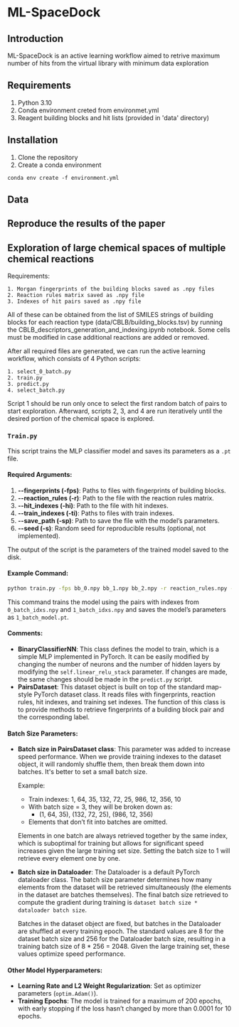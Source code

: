# ML-SpaceDock

## Introduction
ML-SpaceDock is an active learning workflow aimed to retrive maximum number of hits from the virtual library with minimum data exploration

## Requirements
1. Python 3.10
2. Conda environment creted from environmet.yml
3. Reagent building blocks and hit lists (provided in 'data' directory)

## Installation 
1. Clone the repository
2. Create a conda environment
  ```
  conda env create -f environment.yml
  ```

## Data 

## Reproduce the results of the paper

## Exploration of large chemical spaces of multiple chemical reactions
Requirements:

    1. Morgan fingerprints of the building blocks saved as .npy files
    2. Reaction rules matrix saved as .npy file
    3. Indexes of hit pairs saved as .npy file

All of these can be obtained from the list of SMILES strings of building blocks for each reaction type (data/CBLB/building_blocks.tsv) by running the CBLB_descriptors_generation_and_indexing.ipynb notebook.
Some cells must be modified in case additional reactions are added or removed.

After all required files are generated, we can run the active learning workflow, which consists of 4 Python scripts:

    1. select_0_batch.py
    2. train.py
    3. predict.py
    4. select_batch.py

Script 1 should be run only once to select the first random batch of pairs to start exploration. Afterward, scripts 2, 3, and 4 are run iteratively until the desired portion of the chemical space is explored.


### `Train.py`

This script trains the MLP classifier model and saves its parameters as a `.pt` file. 

#### Required Arguments:
1. **--fingerprints (-fps)**: Paths to files with fingerprints of building blocks.
2. **--reaction_rules (-r)**: Path to the file with the reaction rules matrix.
3. **--hit_indexes (-hi)**: Path to the file with hit indexes.
4. **--train_indexes (-ti)**: Paths to files with train indexes.
5. **--save_path (-sp)**: Path to save the file with the model’s parameters.
6. **--seed (-s)**: Random seed for reproducible results (optional, not implemented).

The output of the script is the parameters of the trained model saved to the disk.

#### Example Command:
```bash
python train.py -fps bb_0.npy bb_1.npy bb_2.npy -r reaction_rules.npy -hi hits_idxs_q_0.6.npy -ti 0_batch_idxs.npy 1_batch_idxs.npy -sp 1_batch_model.pt
```
This command trains the model using the pairs with indexes from `0_batch_idxs.npy` and `1_batch_idxs.npy` and saves the model’s parameters as `1_batch_model.pt`.

#### Comments:
- **BinaryClassifierNN**: This class defines the model to train, which is a simple MLP implemented in PyTorch. It can be easily modified by changing the number of neurons and the number of hidden layers by modifying the `self.linear_relu_stack` parameter. If changes are made, the same changes should be made in the `predict.py` script.
- **PairsDataset**: This dataset object is built on top of the standard map-style PyTorch dataset class. It reads files with fingerprints, reaction rules, hit indexes, and training set indexes. The function of this class is to provide methods to retrieve fingerprints of a building block pair and the corresponding label.

#### Batch Size Parameters:
- **Batch size in PairsDataset class**: 
  This parameter was added to increase speed performance. When we provide training indexes to the dataset object, it will randomly shuffle them, then break them down into batches. It's better to set a small batch size. 

  Example:
  - Train indexes: 1, 64, 35, 132, 72, 25, 986, 12, 356, 10
  - With batch size = 3, they will be broken down as:
    - (1, 64, 35), (132, 72, 25), (986, 12, 356)
  - Elements that don’t fit into batches are omitted. 

  Elements in one batch are always retrieved together by the same index, which is suboptimal for training but allows for significant speed increases given the large training set size. Setting the batch size to 1 will retrieve every element one by one.

- **Batch size in Dataloader**: 
  The Dataloader is a default PyTorch dataloader class. The batch size parameter determines how many elements from the dataset will be retrieved simultaneously (the elements in the dataset are batches themselves). The final batch size retrieved to compute the gradient during training is `dataset batch size * dataloader batch size`. 

  Batches in the dataset object are fixed, but batches in the Dataloader are shuffled at every training epoch. The standard values are 8 for the dataset batch size and 256 for the Dataloader batch size, resulting in a training batch size of 8 * 256 = 2048. Given the large training set, these values optimize speed performance.

#### Other Model Hyperparameters:
- **Learning Rate and L2 Weight Regularization**: Set as optimizer parameters (`optim.Adam()`).
- **Training Epochs**: The model is trained for a maximum of 200 epochs, with early stopping if the loss hasn’t changed by more than 0.0001 for 10 epochs.






 
